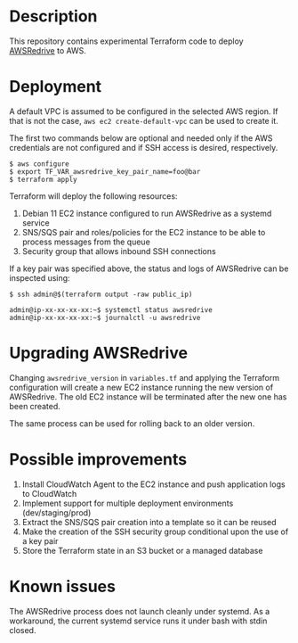 Description
===========

This repository contains experimental Terraform code to deploy
[AWSRedrive](https://github.com/nickntg/awsredrive.core) to AWS.

Deployment
==========

A default VPC is assumed to be configured in the selected AWS region. If that
is not the case, `aws ec2 create-default-vpc` can be used to create it.

The first two commands below are optional and needed only if the AWS
credentials are not configured and if SSH access is desired, respectively.

```
$ aws configure
$ export TF_VAR_awsredrive_key_pair_name=foo@bar
$ terraform apply
```

Terraform will deploy the following resources:

1. Debian 11 EC2 instance configured to run AWSRedrive as a systemd service
2. SNS/SQS pair and roles/policies for the EC2 instance to be able to process
   messages from the queue
3. Security group that allows inbound SSH connections

If a key pair was specified above, the status and logs of AWSRedrive can be
inspected using:

```
$ ssh admin@$(terraform output -raw public_ip)

admin@ip-xx-xx-xx-xx:~$ systemctl status awsredrive
admin@ip-xx-xx-xx-xx:~$ journalctl -u awsredrive
```

Upgrading AWSRedrive
====================

Changing `awsredrive_version` in `variables.tf` and applying the Terraform
configuration will create a new EC2 instance running the new version of
AWSRedrive. The old EC2 instance will be terminated after the new one has been
created.

The same process can be used for rolling back to an older version.

Possible improvements
=====================

1. Install CloudWatch Agent to the EC2 instance and push application logs to
   CloudWatch
2. Implement support for multiple deployment environments (dev/staging/prod)
3. Extract the SNS/SQS pair creation into a template so it can be reused
4. Make the creation of the SSH security group conditional upon the use of a
   key pair
5. Store the Terraform state in an S3 bucket or a managed database

Known issues
============

The AWSRedrive process does not launch cleanly under systemd. As a workaround,
the current systemd service runs it under bash with stdin closed.
